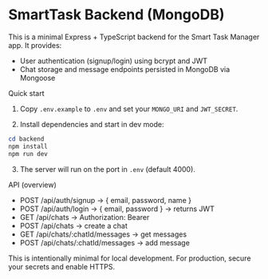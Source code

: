 # SmartTask Backend (MongoDB)

This is a minimal Express + TypeScript backend for the Smart Task Manager app. It provides:

- User authentication (signup/login) using bcrypt and JWT
- Chat storage and message endpoints persisted in MongoDB via Mongoose

Quick start

1. Copy `.env.example` to `.env` and set your `MONGO_URI` and `JWT_SECRET`.

2. Install dependencies and start in dev mode:

```powershell
cd backend
npm install
npm run dev
```

3. The server will run on the port in `.env` (default 4000).

API (overview)

- POST /api/auth/signup -> { email, password, name }
- POST /api/auth/login -> { email, password } -> returns JWT
- GET /api/chats -> Authorization: Bearer <token>
- POST /api/chats -> create a chat
- GET /api/chats/:chatId/messages -> get messages
- POST /api/chats/:chatId/messages -> add message

This is intentionally minimal for local development. For production, secure your secrets and enable HTTPS.
